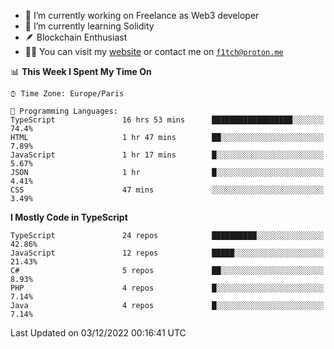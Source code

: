 - 🔭 I’m currently working on Freelance as Web3 developer
- 🌱 I’m currently learning Solidity
- 🪶 Blockchain Enthusiast
- 👨‍💻 You can visit my [website](https://f1tch.xyz) or contact me on [`f1tch@proton.me`](mailto:f1tch@proton.me)

<!--START_SECTION:waka-->
📊 **This Week I Spent My Time On** 

```text
⌚︎ Time Zone: Europe/Paris

💬 Programming Languages: 
TypeScript               16 hrs 53 mins      ██████████████████░░░░░░░   74.4% 
HTML                     1 hr 47 mins        ██░░░░░░░░░░░░░░░░░░░░░░░   7.89% 
JavaScript               1 hr 17 mins        █░░░░░░░░░░░░░░░░░░░░░░░░   5.67% 
JSON                     1 hr                █░░░░░░░░░░░░░░░░░░░░░░░░   4.41% 
CSS                      47 mins             ░░░░░░░░░░░░░░░░░░░░░░░░░   3.49%

```

**I Mostly Code in TypeScript** 

```text
TypeScript               24 repos            ██████████░░░░░░░░░░░░░░░   42.86% 
JavaScript               12 repos            █████░░░░░░░░░░░░░░░░░░░░   21.43% 
C#                       5 repos             ██░░░░░░░░░░░░░░░░░░░░░░░   8.93% 
PHP                      4 repos             █░░░░░░░░░░░░░░░░░░░░░░░░   7.14% 
Java                     4 repos             █░░░░░░░░░░░░░░░░░░░░░░░░   7.14%

```



 Last Updated on 03/12/2022 00:16:41 UTC
<!--END_SECTION:waka-->
